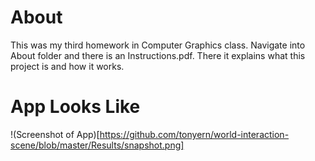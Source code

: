 # About
This was my third homework in Computer Graphics class. Navigate into About folder and there is an Instructions.pdf. There it explains what this project is and how it works.

# App Looks Like
!(Screenshot of App)[https://github.com/tonyern/world-interaction-scene/blob/master/Results/snapshot.png]
